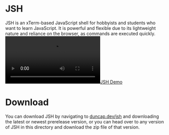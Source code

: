 # JSH
JSH is an xTerm-based JavaScript shell for hobbyists and students who want to learn JavaScript. It is powerful and flexible due to its lightweight nature and reliance on the browser, as commands are executed quickly.
[![JSH Demo](https://duncap.dev/jsh/demo.mp4)](#)

# Download
You can download JSH by navigating to [duncap.dev/jsh](https://duncap.dev/jsh) and downloading the latest or newest prerelease version, or you can head over to any version of JSH in this directory and download the zip file of that version.
